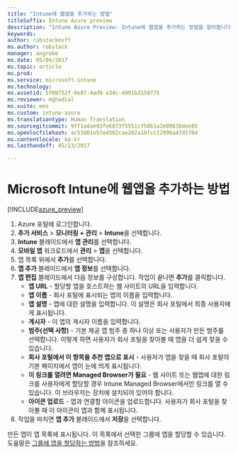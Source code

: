 ```yaml
---
title: "Intune에 웹앱을 추가하는 방법"
titleSuffix: Intune Azure preview
description: "Intune Azure Preview: Intune에 웹앱을 추가하는 방법을 알아봅니다."
keywords: 
author: robstackmsft
ms.author: robstack
manager: angrobe
ms.date: 05/04/2017
ms.topic: article
ms.prod: 
ms.service: microsoft-intune
ms.technology: 
ms.assetid: 5f08752f-0e87-4ad9-a34c-4991b3150775
ms.reviewer: mghadial
ms.suite: ems
ms.custom: intune-azure
ms.translationtype: Human Translation
ms.sourcegitcommit: 9ff1adae93fe6873f5551cf58b1a2e89638dee85
ms.openlocfilehash: ac53d01e57ed302cae202a10fcc22996a47d576d
ms.contentlocale: ko-kr
ms.lasthandoff: 05/23/2017

---
```


# <a name="how-to-add-web-apps-to-microsoft-intune"></a>Microsoft Intune에 웹앱을 추가하는 방법

[!INCLUDE[azure_preview](./includes/azure_preview.md)]

1. Azure 포털에 로그인합니다.
2. **추가 서비스** > **모니터링 + 관리** > **Intune**을 선택합니다.
3. **Intune** 블레이드에서 **앱 관리**를 선택합니다.
4. **모바일 앱** 워크로드에서 **관리** > **앱**을 선택합니다.
5. 앱 목록 위에서 **추가**를 선택합니다.
6. **앱 추가** 블레이드에서 **앱 정보**를 선택합니다.
7. **앱 편집** 블레이드에서 다음 정보를 구성합니다. 작업이 끝나면 **추가**를 클릭합니다.
    - **앱 URL** - 할당할 앱을 호스트하는 웹 사이트의 URL을 입력합니다.
    - **앱 이름** - 회사 포털에 표시되는 앱의 이름을 입력합니다.
    - **앱 설명** - 앱에 대한 설명을 입력합니다. 이 설명은 회사 포털에서 최종 사용자에게 표시됩니다.
    - **게시자** - 이 앱의 게시자 이름을 입력합니다.
    - **범주(선택 사항)** - 기본 제공 앱 범주 중 하나 이상 또는 사용자가 만든 범주를 선택합니다. 이렇게 하면 사용자가 회사 포털을 찾아볼 때 앱을 더 쉽게 찾을 수 있습니다.
    - **회사 포털에서 이 항목을 추천 앱으로 표시** - 사용자가 앱을 찾을 때 회사 포털의 기본 페이지에서 앱이 눈에 띄게 표시됩니다.
    - **이 링크를 열려면 Managed Browser가 필요** - 웹 사이트 또는 웹앱에 대한 링크를 사용자에게 할당할 경우 Intune Managed Browser에서만 링크를 열 수 있습니다. 이 브라우저는 장치에 설치되어 있어야 합니다.
    - **아이콘 업로드** - 앱과 연결할 아이콘을 업로드합니다. 사용자가 회사 포털을 찾아볼 때 이 아이콘이 앱과 함께 표시됩니다.
8. 작업을 마치면 **앱 추가** 블레이드에서 **저장**을 선택합니다.

만든 앱이 앱 목록에 표시됩니다. 이 목록에서 선택한 그룹에 앱을 할당할 수 있습니다. 도움말은 [그룹에 앱을 할당하는 방법](apps-deploy.md)을 참조하세요.

